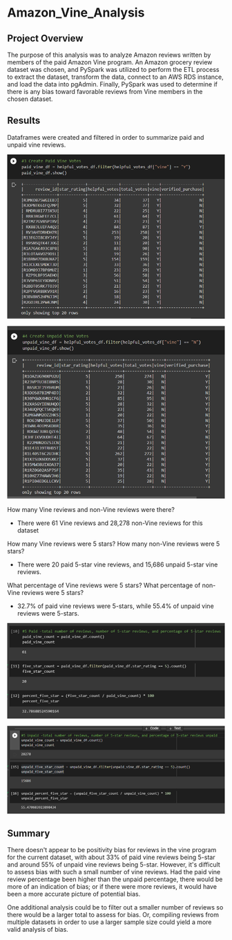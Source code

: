 # Amazon_Vine_Analysis

## Project Overview

The purpose of this analysis was to analyze Amazon reviews written by members of the paid Amazon Vine program. An Amazon grocery review dataset was chosen, and PySpark was utilized to perform the ETL process to extract the dataset, transform the data, connect to an AWS RDS instance, and load the data into pgAdmin. Finally, PySpark was used to determine if there is any bias toward favorable reviews from Vine members in the chosen dataset.

## Results

Dataframes were created and filtered in order to summarize paid and unpaid vine reviews.

!["Paid Vine Reviews Dataframe"](images/Paid_df.png)

!["Unpaid Vine Reviews Dataframe"](images/Unpaid_df.png)

How many Vine reviews and non-Vine reviews were there? 
 - There were 61 Vine reviews and 28,278 non-Vine reviews for this dataset

How many Vine reviews were 5 stars? How many non-Vine reviews were 5 stars?
 - There were 20 paid 5-star vine reviews, and 15,686 unpaid 5-star vine reviews. 
 
What percentage of Vine reviews were 5 stars? What percentage of non-Vine reviews were 5 stars?
 - 32.7% of paid vine reviews were 5-stars, while 55.4% of unpaid vine reviews were 5-stars.


!["Paid Vine Reviews Summary"](images/Paid.png)


!["Unpaid Vine Reviews Summary"](images/Unpaid.png)

## Summary

There doesn't appear to be positivity bias for reviews in the vine program for the current dataset, with about 33% of paid vine reviews being 5-star and around 55% of unpaid vine reviews being 5-star. However, it's difficult to assess bias with such a small number of vine reviews. Had the paid vine review percentage been higher than the unpaid percentage, there would be more of an indication of bias; or if there were more reviews, it would have been a more accurate picture of potential bias.

One additional analysis could be to filter out a smaller number of reviews so there would be a larger total to assess for bias. Or, compiling reviews from multiple datasets in order to use a larger sample size could yield a more valid analysis of bias.
